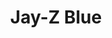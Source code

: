 ---
ee_id_thing: '125'
site: '1'
type: '2'
inv_num: 2011-105
url: 2011-105-jay-z-blue
title: Jay-Z Blue
year: '2011'
display_year: '2011'
medium: General Motors custom blue paint on wall
dims: Dimensions Variable
pitch: Licensed Jay-Z blue color.​
ps: "​Jay-Z has his own color blue FYI, and I&nbsp;licensed it from his company to
  use for painting one wall in an&nbsp;exhibition.&nbsp;"
live_url: ''
related: ''
youtube: ''
related_code: ''
imgs: jay-z-blue-2011-105-full-2-database-SC.jpg
subheading: ''
download: ''
add_credit: ''
commission: ''
layout: things-i-made
---